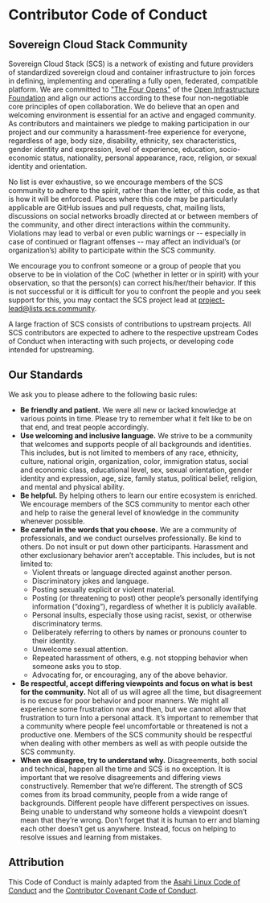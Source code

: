 # Contributor Code of Conduct

## Sovereign Cloud Stack Community

Sovereign Cloud Stack (SCS) is a network of existing and future providers of standardized sovereign cloud and container infrastructure to join forces in defining, implementing and operating a fully open, federated, compatible platform. We are committed to ["The Four Opens"](https://www.openstack.org/four-opens/) of the [Open Infrastructure Foundation](https://openinfra.dev/) and align our actions according to these four non-negotiable core principles of open collaboration. We do believe that an open and welcoming environment is essential for an active and engaged community. As contributors and maintainers we pledge to making participation in our project and our community a harassment-free experience for everyone, regardless of age, body size, disability, ethnicity, sex characteristics, gender identity and expression, level of experience, education, socio-economic status, nationality, personal appearance, race, religion, or sexual identity and orientation.

No list is ever exhaustive, so we encourage members of the SCS community to adhere to the spirit, rather than the letter, of this code, as that is how it will be enforced. Places where this code may be particularly applicable are GitHub issues and pull requests, chat, mailing lists, discussions on social networks broadly directed at or between members of the community, and other direct interactions within the community. Violations may lead to verbal or even public warnings or -- especially in case of continued or flagrant offenses -- may affect an individual’s (or organization’s) ability to participate within the SCS community.

We encourage you to confront someone or a group of people that you observe to be in violation of the CoC (whether in letter or in spirit) with your observation, so that the person(s) can correct his/her/their behavior. If this is not successful or it is difficult for you to confront the people and you seek support for this, you may contact the SCS project lead at <project-lead@lists.scs.community>.

A large fraction of SCS consists of contributions to upstream projects. All SCS contributors are expected to adhere to the respective upstream Codes of Conduct when interacting with such projects, or developing code intended for upstreaming.

## Our Standards

We ask you to please adhere to the following basic rules:

* **Be friendly and patient.** We were all new or lacked knowledge at various points in time. Please try to remember what it felt like to be on that end, and treat people accordingly.
* **Use welcoming and inclusive language.** We strive to be a community that welcomes and supports people of all backgrounds and identities. This includes, but is not limited to members of any race, ethnicity, culture, national origin, organization, color, immigration status, social and economic class, educational level, sex, sexual orientation, gender identity and expression, age, size, family status, political belief, religion, and mental and physical ability.
* **Be helpful.** By helping others to learn our entire ecosystem is enriched. We encourage members of the SCS community to mentor each other and help to raise the general level of knowledge in the community whenever possible.
* **Be careful in the words that you choose.** We are a community of professionals, and we conduct ourselves professionally. Be kind to others. Do not insult or put down other participants. Harassment and other exclusionary behavior aren’t acceptable. This includes, but is not limited to:
  * Violent threats or language directed against another person.
  * Discriminatory jokes and language.
  * Posting sexually explicit or violent material.
  * Posting (or threatening to post) other people’s personally identifying information (“doxing”), regardless of whether it is publicly available.
  * Personal insults, especially those using racist, sexist, or otherwise discriminatory terms.
  * Deliberately referring to others by names or pronouns counter to their identity.
  * Unwelcome sexual attention.
  * Repeated harassment of others, e.g. not stopping behavior when someone asks you to stop.
  * Advocating for, or encouraging, any of the above behavior.
* **Be respectful, accept differing viewpoints and focus on what is best for the community.** Not all of us will agree all the time, but disagreement is no excuse for poor behavior and poor manners. We might all experience some frustration now and then, but we cannot allow that frustration to turn into a personal attack. It’s important to remember that a community where people feel uncomfortable or threatened is not a productive one. Members of the SCS community should be respectful when dealing with other members as well as with people outside the SCS community.
* **When we disagree, try to understand why.** Disagreements, both social and technical, happen all the time and SCS is no exception. It is important that we resolve disagreements and differing views constructively. Remember that we’re different. The strength of SCS comes from its broad community, people from a wide range of backgrounds. Different people have different perspectives on issues. Being unable to understand why someone holds a viewpoint doesn’t mean that they’re wrong. Don’t forget that it is human to err and blaming each other doesn’t get us anywhere. Instead, focus on helping to resolve issues and learning from mistakes.

## Attribution

This Code of Conduct is mainly adapted from the [Asahi Linux Code of Conduct](https://asahilinux.org/code-of-conduct/) and the [Contributor Covenant Code of Conduct](https://www.contributor-covenant.org/version/2/1/code_of_conduct/).

